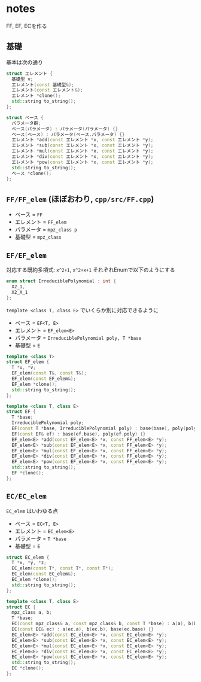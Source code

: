 notes
========
FF, EF, ECを作る

## 基礎
基本は次の通り

```cpp
struct エレメント {
  基礎型 v;
  エレメント(const 基礎型&);
  エレメント(const エレメント&);
  エレメント *clone();
  std::string to_string();
};

struct ベース {
  パラメータ群;
  ベース(パラメータ) : パラメータ(パラメータ) {}
  ベース(ベース) : パラメータ(ベース.パラメータ) {}
  エレメント *add(const エレメント *x, const エレメント *y);
  エレメント *sub(const エレメント *x, const エレメント *y);
  エレメント *mul(const エレメント *x, const エレメント *y);
  エレメント *div(const エレメント *x, const エレメント *y);
  エレメント *pow(const エレメント *x, const エレメント *y);
  std::string to_string();
  ベース *clone();
};
```

## `FF/FF_elem` (ほぼおわり, `cpp/src/FF.cpp`)
* ベース = `FF`
* エレメント = `FF_elem`
* パラメータ = `mpz_class p`
* 基礎型 = `mpz_class`

## `EF/EF_elem`
対応する既約多項式\: `x^2+1`, `x^2+x+1`
それぞれEnumで以下のようにする

```cpp
enum struct IrreduciblePolynomial : int {
  X2_1,
  X2_X_1
};
```

`template <class T, class E>` でいくらか別に対応できるように

* ベース = `EF<T, E>`
* エレメント = `EF_elem<E>`
* パラメータ = `IrreduciblePolynomial poly, T *base`
* 基礎型 = `E`

```cpp
template <class T>
struct EF_elem {
  T *u, *v;
  EF_elem(const T&, const T&);
  EF_elem(const EF_elem&);
  EF_elem *clone();
  std::string to_string();
};

template <class T, class E>
struct EF {
  T *base;
  IrreduciblePolynomial poly;
  EF(const T *base, IrreduciblePolynomial poly) : base(base), poly(poly) {}
  EF(const EF& ef) : base(ef.base), poly(ef.poly) {}
  EF_elem<E> *add(const EF_elem<E> *x, const FF_elem<E> *y);
  EF_elem<E> *sub(const EF_elem<E> *x, const FF_elem<E> *y);
  EF_elem<E> *mul(const EF_elem<E> *x, const FF_elem<E> *y);
  EF_elem<E> *div(const EF_elem<E> *x, const FF_elem<E> *y);
  EF_elem<E> *pow(const EF_elem<E> *x, const FF_elem<E> *y);
  std::string to_string();
  EF *clone();
};
```

## `EC/EC_elem`

`EC_elem` はいわゆる点

* ベース = `EC<T, E>`
* エレメント = `EC_elem<E>`
* パラメータ = `T *base`
* 基礎型 = `E`

```cpp
struct EC_elem {
  T *x, *y, *z;
  EC_elem(const T*, const T*, const T*);
  EC_elem(const EC_elem&);
  EC_elem *clone();
  std::string to_string();
};

template <class T, class E>
struct EC {
  mpz_class a, b;
  T *base;
  EC(const mpz_class& a, const mpz_class& b, const T *base) : a(a), b(b), base(base) {}
  EC(const EC& ec) : a(ec.a), b(ec.b), base(ec.base) {}
  EC_elem<E> *add(const EC_elem<E> *x, const EC_elem<E> *y);
  EC_elem<E> *sub(const EC_elem<E> *x, const EC_elem<E> *y);
  EC_elem<E> *mul(const EC_elem<E> *x, const EC_elem<E> *y);
  EC_elem<E> *div(const EC_elem<E> *x, const EC_elem<E> *y);
  EC_elem<E> *pow(const EC_elem<E> *x, const EC_elem<E> *y);
  std::string to_string();
  EC *clone();
};
```













